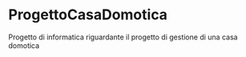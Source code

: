 # ProgettoCasaDomotica
Progetto di informatica riguardante il progetto di gestione di una casa domotica
